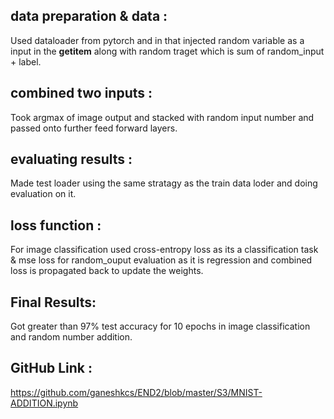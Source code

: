 ## data preparation & data : 

Used dataloader from pytorch and in that injected random variable as a input in the __getitem__ along with random 
traget which is sum of random_input + label.

## combined two inputs :

Took argmax of image output and stacked with random input number and passed onto further feed forward layers.


## evaluating results : 
Made test loader using the same stratagy as the train data loder and doing evaluation on it.


## loss function : 

For image classification used cross-entropy loss as its a classification task & mse loss for random_ouput evaluation as it is regression and combined loss is propagated back to update the weights.

## Final Results:

Got greater than 97% test accuracy for 10 epochs in image classification and random number addition.

## GitHub Link : 
https://github.com/ganeshkcs/END2/blob/master/S3/MNIST-ADDITION.ipynb

